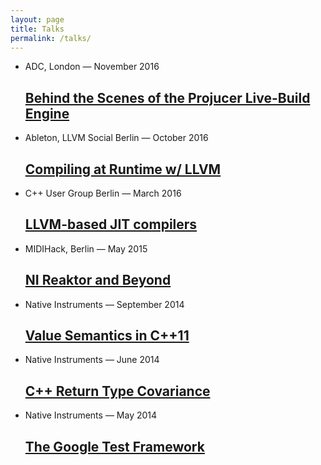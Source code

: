 ```yaml
---
layout: page
title: Talks
permalink: /talks/
---
```

<ul class="post-list">
  <li>
    <span class="post-meta">ADC,   London   —   November   2016</span>
    <h2>
      <a class="post-link" href="https://www.youtube.com/watch?v=x2GnSXlSpwk">
      Behind   the   Scenes   of   the Projucer   Live-Build   Engine</a>
    </h2>
  </li>
  <li>
    <span class="post-meta">Ableton,   LLVM   Social   Berlin   —   October   2016</span>
    <h2>
      <a class="post-link" href="https://www.meetup.com/de-DE/LLVM-Social-Berlin/events/233659875/">
      Compiling   at   Runtime   w/   LLVM</a>
    </h2>
  </li>
  <li>
    <span class="post-meta">C++   User   Group   Berlin   —   March   2016</span>
    <h2>
      <a class="post-link" href="https://cdn.rawgit.com/weliveindetail/cppmeetup-llvm/master/index.html">
      LLVM-based   JIT   compilers</a>
    </h2>
  </li>
  <li>
    <span class="post-meta">MIDIHack,   Berlin   —   May   2015</span>
    <h2>
      <a class="post-link" href="https://raw.githubusercontent.com/weliveindetail/talks/master/midihack/slides.txt">
      NI   Reaktor   and   Beyond</a>
    </h2>
  </li>
  <li>
    <span class="post-meta">Native   Instruments   —   September   2014</span>
    <h2>
      <a class="post-link" href="https://rawgit.com/weliveindetail/talks/master/valuesemantics/pres/index_with_notes.html">
      Value   Semantics   in   C++11</a>
    </h2>
  </li>
  <li>
    <span class="post-meta">Native   Instruments   —   June   2014</span>
    <h2>
      <a class="post-link" href="https://rawgit.com/weliveindetail/talks/master/covariance/pres/index.html">
      C++   Return   Type   Covariance</a>
    </h2>
  </li>
  <li>
    <span class="post-meta">Native   Instruments   —   May   2014</span>
    <h2>
      <a class="post-link" href="https://rawgit.com/weliveindetail/talks/master/gtest/pres/index.html">
      The   Google   Test   Framework</a>
    </h2>
  </li>
</ul>
